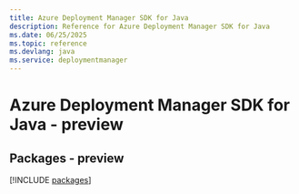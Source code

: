 ```yaml
---
title: Azure Deployment Manager SDK for Java
description: Reference for Azure Deployment Manager SDK for Java
ms.date: 06/25/2025
ms.topic: reference
ms.devlang: java
ms.service: deploymentmanager
---
```

# Azure Deployment Manager SDK for Java - preview
## Packages - preview
[!INCLUDE [packages](deployment-manager-index.md)]